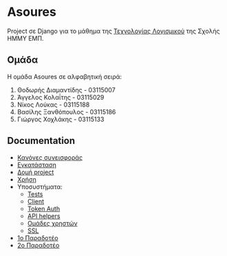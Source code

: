 # Asoures

Project σε Django για το μάθημα της [Τεχνολογίας Λογισμικού](https://courses.softlab.ntua.gr/softeng/2018b/) της Σχολής ΗΜΜΥ ΕΜΠ.

## Ομάδα

Η ομάδα Asoures σε αλφαβητική σειρά:

1. Θοδωρής Διαμαντίδης - 03115007
1. Άγγελος Κολαΐτης - 03115029
1. Νίκος Λούκας - 03115188
1. Βασίλης Ξανθόπουλος - 03115186
1. Γιώργος Χοχλάκης - 03115133

## Documentation

* [Κανόνες συνεισφοράς](docs/contributing.md)
* [Εγκατάσταση](docs/installation.md)
* [Δομή project](docs/structure.md)
* [Χρήση](docs/usage.md)
* Υποσυστήματα:
  * [Tests](docs/tests.md)
  * [Client](docs/client/index.md)
  * [Token Auth](docs/token_auth/index.md)
  * [API helpers](docs/api_helpers/index.md)
  * [Ομάδες χρηστών](docs/user_groups/index.md)
  * [SSL](docs/ssl.md)
* [1ο Παραδοτέο](docs/deliverable1.md)
* [2ο Παραδοτέο](docs/deliverable2.md)
